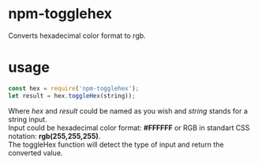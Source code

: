 # npm-togglehex
Converts hexadecimal color format to rgb.

# usage
```js
const hex = require('npm-togglehex');
let result = hex.toggleHex(string));
```
Where <em>hex</em> and <em>result</em> could be named as you wish and <em>string</em> stands for a string input.<br>
Input could be hexadecimal color format: <strong>#FFFFFF</strong> or RGB in standart CSS notation: <strong>rgb(255,255,255)</strong>.<br>
The toggleHex function will detect the type of input and return the converted value.
